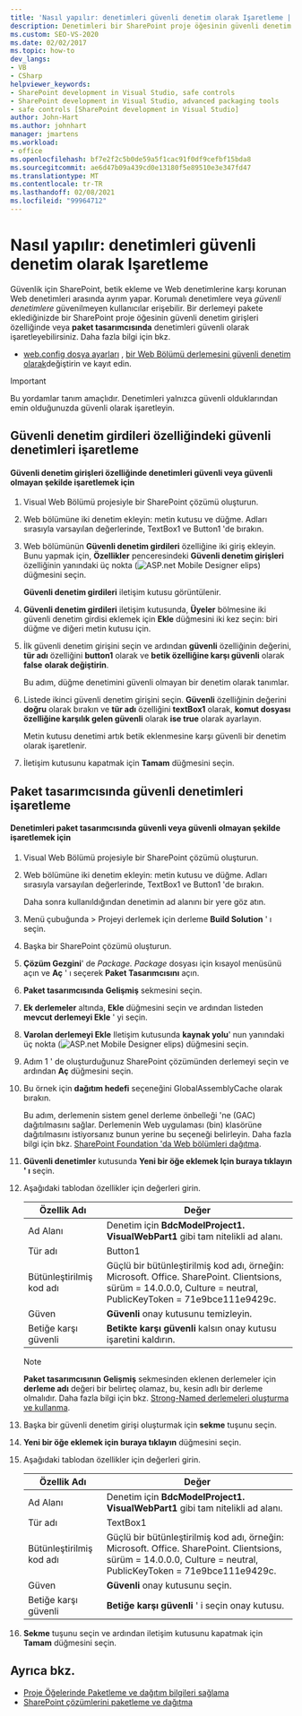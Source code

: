 ```yaml
---
title: 'Nasıl yapılır: denetimleri güvenli denetim olarak Işaretleme | Microsoft Docs'
description: Denetimleri bir SharePoint proje öğesinin güvenli denetim girişleri özelliğinde veya bir derleme eklediğinizde paket tasarımcısında güvenli denetimler olarak işaretleyin.
ms.custom: SEO-VS-2020
ms.date: 02/02/2017
ms.topic: how-to
dev_langs:
- VB
- CSharp
helpviewer_keywords:
- SharePoint development in Visual Studio, safe controls
- SharePoint development in Visual Studio, advanced packaging tools
- safe controls [SharePoint development in Visual Studio]
author: John-Hart
ms.author: johnhart
manager: jmartens
ms.workload:
- office
ms.openlocfilehash: bf7e2f2c5b0de59a5f1cac91f0df9cefbf15bda8
ms.sourcegitcommit: ae6d47b09a439cd0e13180f5e89510e3e347fd47
ms.translationtype: MT
ms.contentlocale: tr-TR
ms.lasthandoff: 02/08/2021
ms.locfileid: "99964712"
---
```

# <a name="how-to-mark-controls-as-safe-controls"></a>Nasıl yapılır: denetimleri güvenli denetim olarak Işaretleme
  Güvenlik için SharePoint, betik ekleme ve Web denetimlerine karşı korunan Web denetimleri arasında ayrım yapar. Korumalı denetimlere veya *güvenli denetimlere* güvenilmeyen kullanıcılar erişebilir. Bir derlemeyi pakete eklediğinizde bir SharePoint proje öğesinin güvenli denetim girişleri özelliğinde veya **paket tasarımcısında** denetimleri güvenli olarak işaretleyebilirsiniz. Daha fazla bilgi için bkz.

- [web.config dosya ayarları](/previous-versions/office/developer/sharepoint-2007/bb802890(v=office.12)) , [bir Web Bölümü derlemesini güvenli denetim olarak](/previous-versions/office/developer/sharepoint2003/dd587360(v=office.11))değiştirin ve kayıt edin.

> [!IMPORTANT]
> Bu yordamlar tanım amaçlıdır. Denetimleri yalnızca güvenli olduklarından emin olduğunuzda güvenli olarak işaretleyin.

## <a name="marking-safe-controls-in-the-safe-control-entries-property"></a>Güvenli denetim girdileri özelliğindeki güvenli denetimleri işaretleme

#### <a name="to-mark-controls-as-safe-or-unsafe-in-the-safe-control-entries-property"></a>Güvenli denetim girişleri özelliğinde denetimleri güvenli veya güvenli olmayan şekilde işaretlemek için

1. Visual Web Bölümü projesiyle bir SharePoint çözümü oluşturun.

2. Web bölümüne iki denetim ekleyin: metin kutusu ve düğme. Adları sırasıyla varsayılan değerlerinde, TextBox1 ve Button1 'de bırakın.

3. Web bölümünün **Güvenli denetim girdileri** özelliğine iki giriş ekleyin. Bunu yapmak için, **Özellikler** penceresindeki **Güvenli denetim girişleri** özelliğinin yanındaki üç nokta (![ASP.net Mobile Designer elips](../sharepoint/media/mwellipsis.gif "ASP.NET Mobile Designer elips")) düğmesini seçin.

     **Güvenli denetim girdileri** iletişim kutusu görüntülenir.

4. **Güvenli denetim girdileri** iletişim kutusunda, **Üyeler** bölmesine iki güvenli denetim girdisi eklemek için **Ekle** düğmesini iki kez seçin: biri düğme ve diğeri metin kutusu için.

5. İlk güvenli denetim girişini seçin ve ardından **güvenli** özelliğinin değerini, **tür adı** özelliğini **button1** olarak ve **betik özelliğine karşı güvenli** olarak **false** **olarak değiştirin**.

     Bu adım, düğme denetimini güvenli olmayan bir denetim olarak tanımlar.

6. Listede ikinci güvenli denetim girişini seçin. **Güvenli** özelliğinin değerini **doğru** olarak bırakın ve **tür adı** özelliğini **textBox1** olarak, **komut dosyası özelliğine karşılık gelen güvenli** olarak **ise true** olarak ayarlayın.

     Metin kutusu denetimi artık betik eklenmesine karşı güvenli bir denetim olarak işaretlenir.

7. İletişim kutusunu kapatmak için **Tamam** düğmesini seçin.

## <a name="marking-safe-controls-in-the-package-designer"></a>Paket tasarımcısında güvenli denetimleri işaretleme

#### <a name="to-mark-controls-as-safe-or-unsafe-in-the-package-designer"></a>Denetimleri paket tasarımcısında güvenli veya güvenli olmayan şekilde işaretlemek için

1. Visual Web Bölümü projesiyle bir SharePoint çözümü oluşturun.

2. Web bölümüne iki denetim ekleyin: metin kutusu ve düğme. Adları sırasıyla varsayılan değerlerinde, TextBox1 ve Button1 'de bırakın.

     Daha sonra kullanıldığından denetimin ad alanını bir yere göz atın.

3. Menü çubuğunda   >  Projeyi derlemek için derleme **Build Solution** ' ı seçin.

4. Başka bir SharePoint çözümü oluşturun.

5. **Çözüm Gezgini**' de *Package. Package* dosyası için kısayol menüsünü açın ve **Aç** ' ı seçerek **Paket Tasarımcısını** açın.

6. **Paket tasarımcısında** **Gelişmiş** sekmesini seçin.

7. **Ek derlemeler** altında, **Ekle** düğmesini seçin ve ardından listeden **mevcut derlemeyi Ekle** ' yi seçin.

8. **Varolan derlemeyi Ekle** Iletişim kutusunda **kaynak yolu**' nun yanındaki üç nokta (![ASP.net Mobile Designer elips](../sharepoint/media/mwellipsis.gif "ASP.NET Mobile Designer elips")) düğmesini seçin.

9. Adım 1 ' de oluşturduğunuz SharePoint çözümünden derlemeyi seçin ve ardından **Aç** düğmesini seçin.

10. Bu örnek için **dağıtım hedefi** seçeneğini GlobalAssemblyCache olarak bırakın.

     Bu adım, derlemenin sistem genel derleme önbelleği 'ne (GAC) dağıtılmasını sağlar. Derlemenin Web uygulaması (bin) klasörüne dağıtılmasını istiyorsanız bunun yerine bu seçeneği belirleyin. Daha fazla bilgi için bkz. [SharePoint Foundation 'da Web bölümleri dağıtma](/previous-versions/office/developer/sharepoint-2010/cc768621(v=office.14)).

11. **Güvenli denetimler** kutusunda **Yeni bir öğe eklemek Için buraya tıklayın ' ı** seçin.

12. Aşağıdaki tablodan özellikler için değerleri girin.

    |Özellik Adı|Değer|
    |-------------------|-----------|
    |Ad Alanı|Denetim için **BdcModelProject1. VisualWebPart1** gibi tam nitelikli ad alanı.|
    |Tür adı|Button1|
    |Bütünleştirilmiş kod adı|Güçlü bir bütünleştirilmiş kod adı, örneğin: Microsoft. Office. SharePoint. Clientsions, sürüm = 14.0.0.0, Culture = neutral, PublicKeyToken = 71e9bce111e9429c.|
    |Güven|**Güvenli** onay kutusunu temizleyin.|
    |Betiğe karşı güvenli|**Betikte karşı güvenli** kalsın onay kutusu işaretini kaldırın.|

    > [!NOTE]
    > **Paket tasarımcısının** **Gelişmiş** sekmesinden eklenen derlemeler için **derleme adı** değeri bir belirteç olamaz, bu, kesin adlı bir derleme olmalıdır. Daha fazla bilgi için bkz. [Strong-Named derlemeleri oluşturma ve kullanma](/previous-versions/dotnet/netframework-4.0/xwb8f617(v=vs.100)).

13. Başka bir güvenli denetim girişi oluşturmak için **sekme** tuşunu seçin.

14. **Yeni bir öğe eklemek için buraya tıklayın** düğmesini seçin.

15. Aşağıdaki tablodan özellikler için değerleri girin.

    |Özellik Adı|Değer|
    |-------------------|-----------|
    |Ad Alanı|Denetim için **BdcModelProject1. VisualWebPart1** gibi tam nitelikli ad alanı.|
    |Tür adı|TextBox1|
    |Bütünleştirilmiş kod adı|Güçlü bir bütünleştirilmiş kod adı, örneğin: Microsoft. Office. SharePoint. Clientsions, sürüm = 14.0.0.0, Culture = neutral, PublicKeyToken = 71e9bce111e9429c.|
    |Güven|**Güvenli** onay kutusunu seçin.|
    |Betiğe karşı güvenli|**Betiğe karşı güvenli** ' i seçin onay kutusu.|

16. **Sekme** tuşunu seçin ve ardından iletişim kutusunu kapatmak için **Tamam** düğmesini seçin.

## <a name="see-also"></a>Ayrıca bkz.
- [Proje Öğelerinde Paketleme ve dağıtım bilgileri sağlama](../sharepoint/providing-packaging-and-deployment-information-in-project-items.md)
- [SharePoint çözümlerini paketleme ve dağıtma](../sharepoint/packaging-and-deploying-sharepoint-solutions.md)
